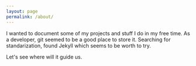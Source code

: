```yaml
---
layout: page
permalink: /about/
---
```


I wanted to document some of my projects and stuff I do in my free time. As a developer, git seemed to be a good place to store it. Searching for standarization, found Jekyll which seems to be worth to try. 

Let's see where will it guide us.